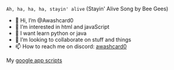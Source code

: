 `Ah, ha, ha, ha, stayin' alive` (Stayin' Alive Song by Bee Gees)

- 👋 Hi, I’m @Awashcard0
- 👀 I’m interested in html and javaScript
- 🌱 I want learn python or java
- 💞️ I’m looking to collaborate on stuff and things
- 📫 How to reach me on discord: [awashcard0](https://discord.com/users/598999688103985223)

My [google app scripts](https://gist.github.com/Awashcard0)

<!---
Awashcard0/Awashcard0 is a ✨ special ✨ repository because its `README.md` (this file) appears on your GitHub profile.
You can click the Preview link to take a look at your changes.
--->
